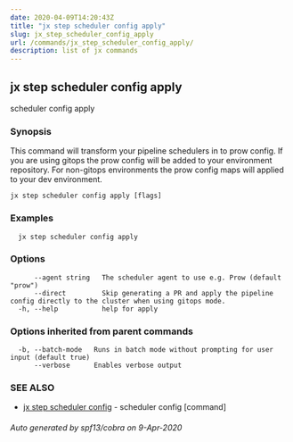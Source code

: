 ```yaml
---
date: 2020-04-09T14:20:43Z
title: "jx step scheduler config apply"
slug: jx_step_scheduler_config_apply
url: /commands/jx_step_scheduler_config_apply/
description: list of jx commands
---
```

## jx step scheduler config apply

scheduler config apply

### Synopsis

This command will transform your pipeline schedulers in to prow config. If you are using gitops the prow config will be added to your environment repository. For non-gitops environments the prow config maps will applied to your dev environment.

```
jx step scheduler config apply [flags]
```

### Examples

```
  jx step scheduler config apply
```

### Options

```
      --agent string   The scheduler agent to use e.g. Prow (default "prow")
      --direct         Skip generating a PR and apply the pipeline config directly to the cluster when using gitops mode.
  -h, --help           help for apply
```

### Options inherited from parent commands

```
  -b, --batch-mode   Runs in batch mode without prompting for user input (default true)
      --verbose      Enables verbose output
```

### SEE ALSO

* [jx step scheduler config](/commands/jx_step_scheduler_config/)	 - scheduler config [command]

###### Auto generated by spf13/cobra on 9-Apr-2020

